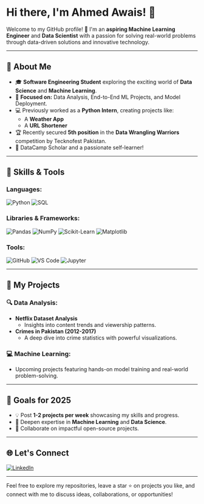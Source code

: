 # Hi there, I'm Ahmed Awais! 👋

Welcome to my GitHub profile! 🚀 I'm an **aspiring Machine Learning Engineer** and **Data Scientist** with a passion for solving real-world problems through data-driven solutions and innovative technology.

---

## 🌟 About Me

- 🎓 **Software Engineering Student** exploring the exciting world of **Data Science** and **Machine Learning**.
- 🎯 **Focused on:** Data Analysis, End-to-End ML Projects, and Model Deployment.
- 💻 Previously worked as a **Python Intern**, creating projects like:
  - A **Weather App**
  - A **URL Shortener**
- 🏆 Recently secured **5th position** in the **Data Wrangling Warriors** competition by Tecknofest Pakistan.
- 🎉 DataCamp Scholar and a passionate self-learner!

---

## 🔧 Skills & Tools

### Languages:
![Python](https://img.shields.io/badge/Python-3776AB?style=for-the-badge&logo=python&logoColor=white) ![SQL](https://img.shields.io/badge/SQL-025E8C?style=for-the-badge&logo=sqlite&logoColor=white)

### Libraries & Frameworks:
![Pandas](https://img.shields.io/badge/Pandas-150458?style=for-the-badge&logo=pandas&logoColor=white) ![NumPy](https://img.shields.io/badge/NumPy-013243?style=for-the-badge&logo=numpy&logoColor=white) ![Scikit-Learn](https://img.shields.io/badge/Scikit--Learn-F7931E?style=for-the-badge&logo=scikit-learn&logoColor=white) ![Matplotlib](https://img.shields.io/badge/Matplotlib-013243?style=for-the-badge&logo=matplotlib&logoColor=white)

### Tools:
![GitHub](https://img.shields.io/badge/GitHub-181717?style=for-the-badge&logo=github&logoColor=white) ![VS Code](https://img.shields.io/badge/VS%20Code-007ACC?style=for-the-badge&logo=visual-studio-code&logoColor=white) ![Jupyter](https://img.shields.io/badge/Jupyter-F37626?style=for-the-badge&logo=jupyter&logoColor=white)

---

## 📂 My Projects

### 🔍 **Data Analysis:**
- **Netflix Dataset Analysis**
  - Insights into content trends and viewership patterns.
- **Crimes in Pakistan (2012-2017)**
  - A deep dive into crime statistics with powerful visualizations.

### 💻 **Machine Learning:**
- Upcoming projects featuring hands-on model training and real-world problem-solving.

---

## 🎯 Goals for 2025

- 💡 Post **1-2 projects per week** showcasing my skills and progress.
- 🚀 Deepen expertise in **Machine Learning** and **Data Science**.
- 🤝 Collaborate on impactful open-source projects.

---

## 🌐 Let's Connect

[![LinkedIn](https://img.shields.io/badge/LinkedIn-0A66C2?style=for-the-badge&logo=linkedin&logoColor=white)](https://www.linkedin.com/in/ahmed-awais-4577322a4/) 

---

Feel free to explore my repositories, leave a star ⭐ on projects you like, and connect with me to discuss ideas, collaborations, or opportunities!



<!---
AwaisDS/AwaisDS is a ✨ special ✨ repository because its `README.md` (this file) appears on your GitHub profile.
You can click the Preview link to take a look at your changes.
--->
